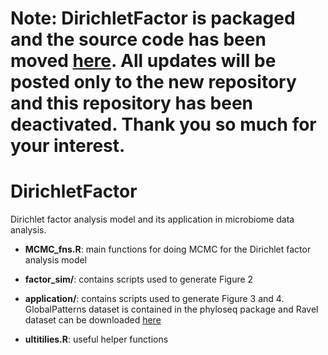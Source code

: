 # **Note:** DirichletFactor is packaged and the source code has been moved [here](https://github.com/boyuren158/DirFactor). All updates will be posted only to the new repository and this repository has been deactivated. Thank you so much for your interest.

# DirichletFactor
Dirichlet factor analysis model and its application in microbiome data analysis.

* **MCMC_fns.R**: main functions for doing MCMC for the Dirichlet factor analysis model

* **factor_sim/**: contains scripts used to generate Figure 2

* **application/**: contains scripts used to generate Figure 3 and 4. GlobalPatterns dataset is contained in the phyloseq package and Ravel dataset can be downloaded [here](https://www.dropbox.com/s/ojiqzltzlwe34ok/RavelafterIgraph.RData?dl=0)

* **ultitilies.R**: useful helper functions
